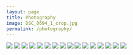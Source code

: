 ```yaml
---
layout: page
title: Photography
image: DSC_0694_1_crop.jpg
permalink: /photography/
---
```

<img src="../img/DSC_0039.JPG"/>

<img src="../img/DSC_0533.JPG"/>

<img src="../img/DSC_0355.JPG"/>

<img src="../img/DSC_0574.JPG"/>

<img src="../img/IMG_0169.JPG"/>

<img src="../img/IMG_0138.JPG"/>

<img src="../img/IMG_0193.JPG"/>

<img src="../img/IMG_0243.JPG"/>

<img src="../img/DSC_0337.JPG"/>

<img src="../img/DSC_0134.JPG"/>

<img src="../img/DSC_0772.JPG"/>

<img src="../img/DSC_0847.JPG"/>

<img src="../img/IMG_0093.JPG"/>

<img src="../img/IMG_0126.JPG"/>

<img src="../img/IMG_0226.JPG"/>

<img src="../img/IMG_0008.JPG"/>
